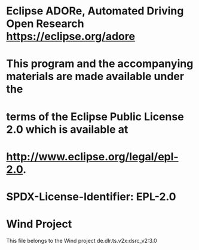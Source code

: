 # 
# Eclipse ADORe, Automated Driving Open Research https://eclipse.org/adore
# 
# This program and the accompanying materials are made available under the
# terms of the Eclipse Public License 2.0 which is available at
# http://www.eclipse.org/legal/epl-2.0.
# 
# SPDX-License-Identifier: EPL-2.0
# 

# Wind Project

This file belongs to the Wind project de.dlr.ts.v2x:dsrc_v2:3.0
